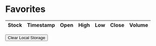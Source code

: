 <html>
<head>
    <title>Favorites</title>
    <style>
        .sortable {
            cursor: pointer; 
        }
        .favorite {
            color: gold;
            cursor: pointer;
        }
    </style>
    <script src="https://code.jquery.com/jquery-3.6.0.min.js"></script>
    <script>
        var favorites = [];$(document).ready(function() {
            loadFavoritesFromLocalStorage();
            refreshTable();
        });
        function refreshTable() {
            var storedStockData = localStorage.getItem("stockData");
            if (storedStockData) {
                var stockData = JSON.parse(storedStockData);
                renderTable(stockData);
            }
        }
        function renderTable(stockData) {
            var $tableBody = $("#stock-table tbody");$tableBody.empty();
            for (var i = 0; i < stockData.length; i++) {
                var stock = stockData[i];
                var favoriteIcon = '<span class="favorite" onclick="toggleFavorite(' + i + ')">&#9733;</span>';
                var tableRow = "<tr>" +
                    "<td>" + stock.symbol + favoriteIcon + "</td>" +
                    "<td>" + stock.timestamp + "</td>" +
                    "<td>" + (stock.open || "") + "</td>" +
                    "<td>" + (stock.high || "") + "</td>" +
                    "<td>" + (stock.low || "") + "</td>" +
                    "<td>" + (stock.close || "") + "</td>" +
                    "<td>" + (stock.volume || "") + "</td>" +
                    "</tr>";$tableBody.append(tableRow);
            }
        }
        function toggleFavorite(rowIndex) {
            var storedStockData = localStorage.getItem("stockData");
            if (storedStockData) {
                var stockData = JSON.parse(storedStockData);
                var $table = $("#stock-table");
                var $row = $table.find("tbody tr").eq(rowIndex);
                var stock = stockData[rowIndex];
                var stockName = stock.symbol;
                if (favorites.includes(stockName)) {
                    favorites = favorites.filter(function(value) {
                        return value !== stockName;
                    });$row.find(".favorite").html("&#9734;");
                } else {
                    favorites.push(stockName);$row.find(".favorite").html("&#9733;");
                }
                saveFavoritesToLocalStorage();
            }
        }
        function loadFavoritesFromLocalStorage() {
            var storedFavorites = localStorage.getItem("favorites");
            if (storedFavorites) {
                favorites = JSON.parse(storedFavorites);
            }
        }
        function saveFavoritesToLocalStorage() {
            localStorage.setItem("favorites", JSON.stringify(favorites));
        }
    </script>
</head>
<body>
    <h1>Favorites</h1>
    <table id="stock-table">
        <thead>
            <tr>
                <th class="sortable">Stock</th>
                <th class="sortable">Timestamp</th>
                <th class="sortable">Open</th>
                <th class="sortable">High</th>
                <th class="sortable">Low</th>
                <th class="sortable">Close</th>
                <th class="sortable">Volume</th>
            </tr>
        </thead>
        <tbody>
            <!-- Table body will be dynamically populated here -->
        </tbody>
    </table>
    <button onclick="localStorage.clear(); refreshTable();">Clear Local Storage</button>
</body>
</html>